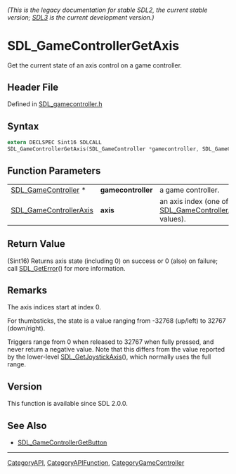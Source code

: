 ###### (This is the legacy documentation for stable SDL2, the current stable version; [SDL3](https://wiki.libsdl.org/SDL3/) is the current development version.)
# SDL_GameControllerGetAxis

Get the current state of an axis control on a game controller.

## Header File

Defined in [SDL_gamecontroller.h](https://github.com/libsdl-org/SDL/blob/SDL2/include/SDL_gamecontroller.h)

## Syntax

```c
extern DECLSPEC Sint16 SDLCALL
SDL_GameControllerGetAxis(SDL_GameController *gamecontroller, SDL_GameControllerAxis axis);
```

## Function Parameters

|                                                  |                    |                                                                                     |
| ------------------------------------------------ | ------------------ | ----------------------------------------------------------------------------------- |
| [SDL_GameController](SDL_GameController) *       | **gamecontroller** | a game controller.                                                                  |
| [SDL_GameControllerAxis](SDL_GameControllerAxis) | **axis**           | an axis index (one of the [SDL_GameControllerAxis](SDL_GameControllerAxis) values). |

## Return Value

(Sint16) Returns axis state (including 0) on success or 0 (also) on
failure; call [SDL_GetError](SDL_GetError)() for more information.

## Remarks

The axis indices start at index 0.

For thumbsticks, the state is a value ranging from -32768 (up/left) to
32767 (down/right).

Triggers range from 0 when released to 32767 when fully pressed, and never
return a negative value. Note that this differs from the value reported by
the lower-level [SDL_GetJoystickAxis](SDL_GetJoystickAxis)(), which
normally uses the full range.

## Version

This function is available since SDL 2.0.0.

## See Also

- [SDL_GameControllerGetButton](SDL_GameControllerGetButton)

----
[CategoryAPI](CategoryAPI), [CategoryAPIFunction](CategoryAPIFunction), [CategoryGameController](CategoryGameController)


